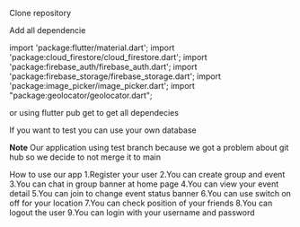 Clone repository

Add all dependencie

import 'package:flutter/material.dart';
import 'package:cloud_firestore/cloud_firestore.dart';
import 'package:firebase_auth/firebase_auth.dart';
import 'package:firebase_storage/firebase_storage.dart';
import 'package:image_picker/image_picker.dart';
import "package:geolocator/geolocator.dart";

or using flutter pub get to get all dependecies

If you want to test you can use your own database

**Note**
Our application using test branch
because we got a problem about git hub so we decide to not merge it to main

How to use our app
1.Register your user
2.You can create group and event
3.You can chat in group banner at home page
4.You can view your event detail
5.You can join to change event status banner
6.You can use switch on off for your location
7.You can check position of your friends
8.You can logout the user
9.You can login with your username and password
